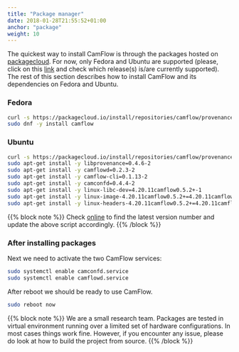 ```yaml
---
title: "Package manager"
date: 2018-01-28T21:55:52+01:00
anchor: "package"
weight: 10
---
```


The quickest way to install CamFlow is through the packages hosted on [packagecloud](https://packagecloud.io/camflow/provenance). For now, only Fedora and Ubuntu are supported (please, click on this [link](https://packagecloud.io/camflow/provenance) and check which release(s) is/are currently supported). The rest of this section describes how to install CamFlow and its dependencies on Fedora and Ubuntu.

### Fedora

``` BASH
curl -s https://packagecloud.io/install/repositories/camflow/provenance/script.rpm.sh | sudo bash
sudo dnf -y install camflow
```

### Ubuntu
``` bash
curl -s https://packagecloud.io/install/repositories/camflow/provenance/script.deb.sh | sudo bash
sudo apt-get install -y libprovenance=0.4.6-2
sudo apt-get install -y camflowd=0.2.3-2
sudo apt-get install -y camflow-cli=0.1.13-2
sudo apt-get install -y camconfd=0.4.4-2
sudo apt-get install -y linux-libc-dev=4.20.11camflow0.5.2+-1
sudo apt-get install -y linux-image-4.20.11camflow0.5.2+=4.20.11camflow0.5.2+-1
sudo apt-get install -y linux-headers-4.20.11camflow0.5.2+=4.20.11camflow0.5.2+-1
```

{{% block note %}}
Check [online](https://packagecloud.io/camflow/provenance) to find the latest version number and update the above script accordingly.
{{% /block %}}

### After installing packages


Next we need to activate the two CamFlow services:

``` BASH
sudo systemctl enable camconfd.service
sudo systemctl enable camflowd.service
```

After reboot we should be ready to use CamFlow.

``` BASH
sudo reboot now
```

{{% block note %}}
We are a small research team. Packages are tested in virtual environment running over a limited set of hardware configurations. In most cases things work fine. However, if you encounter any issue, please do look at how to build the project from source.
{{% /block %}}
